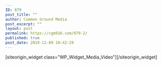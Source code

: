```yaml
---
ID: 879
post_title: ""
author: Common Ground Media
post_excerpt: ""
layout: post
permalink: https://cgm916.com/879-2/
published: true
post_date: 2019-12-09 10:42:29
---
```

<div id="pl-879"  class="panel-layout" ><div id="pg-879-0"  class="panel-grid panel-no-style"  data-style="{&quot;background_image_attachment&quot;:false,&quot;background_display&quot;:&quot;tile&quot;,&quot;lsow_dark_bg&quot;:&quot;&quot;,&quot;cell_alignment&quot;:&quot;flex-start&quot;,&quot;iw-visible-screen&quot;:&quot;iw-all&quot;,&quot;iw-visible-layout&quot;:&quot;iw-all&quot;}"  data-ratio="1"  data-ratio-direction="right" ><div id="pgc-879-0-0"  class="panel-grid-cell"  data-weight="1" ><div id="panel-879-0-0-0" class="so-panel widget widget_media_video panel-first-child panel-last-child" data-index="0" data-style="{&quot;background_image_attachment&quot;:false,&quot;background_display&quot;:&quot;tile&quot;,&quot;iw-visible-screen&quot;:&quot;iw-all&quot;,&quot;iw-visible-layout&quot;:&quot;iw-all&quot;}" >[siteorigin_widget class="WP_Widget_Media_Video"]<input type="hidden" value="{&quot;instance&quot;:{&quot;attachment_id&quot;:0,&quot;url&quot;:&quot;https:\/\/www.youtube.com\/watch?v=nCEtTD8jSb0&quot;,&quot;title&quot;:&quot;Rob Marley \&quot;West Coast\&quot; remix {G Eazy Freestyle}&quot;,&quot;preload&quot;:&quot;metadata&quot;,&quot;loop&quot;:false,&quot;content&quot;:&quot;&quot;,&quot;mp4&quot;:&quot;&quot;,&quot;m4v&quot;:&quot;&quot;,&quot;webm&quot;:&quot;&quot;,&quot;ogv&quot;:&quot;&quot;,&quot;flv&quot;:&quot;&quot;,&quot;so_sidebar_emulator_id&quot;:&quot;media_video-87910000&quot;,&quot;option_name&quot;:&quot;widget_media_video&quot;},&quot;args&quot;:{&quot;before_widget&quot;:&quot;&lt;div id=\&quot;panel-879-0-0-0\&quot; class=\&quot;so-panel widget widget_media_video panel-first-child panel-last-child\&quot; data-index=\&quot;0\&quot; data-style=\&quot;{&amp;quot;background_image_attachment&amp;quot;:false,&amp;quot;background_display&amp;quot;:&amp;quot;tile&amp;quot;,&amp;quot;iw-visible-screen&amp;quot;:&amp;quot;iw-all&amp;quot;,&amp;quot;iw-visible-layout&amp;quot;:&amp;quot;iw-all&amp;quot;}\&quot; &gt;&quot;,&quot;after_widget&quot;:&quot;&lt;\/div&gt;&quot;,&quot;before_title&quot;:&quot;&lt;h3 class=\&quot;widget-title\&quot;&gt;&quot;,&quot;after_title&quot;:&quot;&lt;\/h3&gt;&quot;,&quot;widget_id&quot;:&quot;widget-0-0-0&quot;}}" />[/siteorigin_widget]</div></div></div></div>
